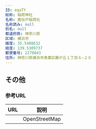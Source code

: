 ```yaml
---
ID: eqaTY
総称: 稲荷神社
名称: 鹿谷戸稲荷社
名称読み: null
別名: null
都道府県: 神奈川県
区域: 横浜市
緯度: 35.5488632
経度: 139.5309737
郵便番号: 2270043
住所: 神奈川県横浜市青葉区藤が丘１丁目６−２０
---
```


## その他

### 参考URL

| URL | 説明          |
| --- | ------------- |
|     | OpenStreetMap |
